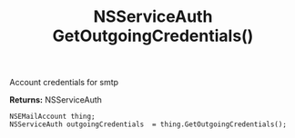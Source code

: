 ﻿---
uid: crmscript_ref_NSEMailAccount_GetOutgoingCredentials
title: NSServiceAuth GetOutgoingCredentials()
intellisense: NSEMailAccount.GetOutgoingCredentials
keywords: NSEMailAccount, GetOutgoingCredentials
so.topic: reference
---

Account credentials for smtp

**Returns:** NSServiceAuth


```crmscript
NSEMailAccount thing;
NSServiceAuth outgoingCredentials  = thing.GetOutgoingCredentials();
```


